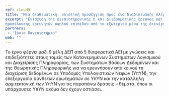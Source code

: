 ```yaml
---
ref: cloud9
title: "Μια διαθεματική, ολιστική προσέγγιση προς ένα διαδικτυακής κλίμακας υπολογιστικό νέφος"
excerpt: "Ενίσχυση της Διεπιστημονικής ή και Διιδρυματικής έρευνας και καινοτομίας με δυνατότητα 
προσέλκυσης ερευνητών υψηλού επιπέδου από το εξωτερικό μέσω της διενέργειας βασικής και εφαρμοσμένης έρευνας αριστείας»"
partners:
 - "Ιόνιο Πανεπιστήμιο"
web: ""
---
```


To έργο φέρνει μαζί 9 μέλη ΔΕΠ από 5 διαφορετικά ΑΕΙ με γνώσεις και επιδεξιότητες στους τομείς των Κατανεμημένων 
Συστημάτων Λογισμικού και Διαχείρισης Πληροφορίας, των Συστημάτων Βάσεων Δεδομένων και της Θεωρητικής Πληροφορικής
για να ερευνήσουν από κοινού τη διαχείριση δεδομένων σε Υποδομές Υπολογιστικών Νεφών (ΥπΥΝ), την επεξεργασία σύνθετων
ερωτημάτων σε ΥπΥΝ και την κατάλληλη αρχιτεκτονική των ΥπΥΝ για τις παραπάνω δράσεις – θέματα, όπου οι υπάρχουσες ΥπΥΝ 
ακόμα δεν έχουν εστιάσει.
